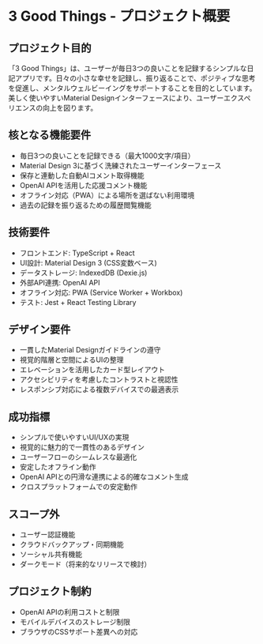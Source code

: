# 3 Good Things - プロジェクト概要

## プロジェクト目的
「3 Good Things」は、ユーザーが毎日3つの良いことを記録するシンプルな日記アプリです。日々の小さな幸せを記録し、振り返ることで、ポジティブな思考を促進し、メンタルウェルビーイングをサポートすることを目的としています。美しく使いやすいMaterial Designインターフェースにより、ユーザーエクスペリエンスの向上を図ります。

## 核となる機能要件
- 毎日3つの良いことを記録できる（最大1000文字/項目）
- Material Design 3に基づく洗練されたユーザーインターフェース
- 保存と連動した自動AIコメント取得機能
- OpenAI APIを活用した応援コメント機能
- オフライン対応（PWA）による場所を選ばない利用環境
- 過去の記録を振り返るための履歴閲覧機能

## 技術要件
- フロントエンド: TypeScript + React
- UI設計: Material Design 3 (CSS変数ベース)
- データストレージ: IndexedDB (Dexie.js)
- 外部API連携: OpenAI API
- オフライン対応: PWA (Service Worker + Workbox)
- テスト: Jest + React Testing Library

## デザイン要件
- 一貫したMaterial Designガイドラインの遵守
- 視覚的階層と空間によるUIの整理
- エレベーションを活用したカード型レイアウト
- アクセシビリティを考慮したコントラストと視認性
- レスポンシブ対応による複数デバイスでの最適表示

## 成功指標
- シンプルで使いやすいUI/UXの実現
- 視覚的に魅力的で一貫性のあるデザイン
- ユーザーフローのシームレスな最適化
- 安定したオフライン動作
- OpenAI APIとの円滑な連携による的確なコメント生成
- クロスプラットフォームでの安定動作

## スコープ外
- ユーザー認証機能
- クラウドバックアップ・同期機能
- ソーシャル共有機能
- ダークモード（将来的なリリースで検討）

## プロジェクト制約
- OpenAI APIの利用コストと制限
- モバイルデバイスのストレージ制限
- ブラウザのCSSサポート差異への対応

